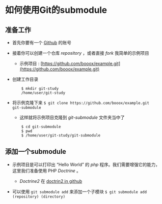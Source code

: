 ﻿# 如何使用Git的submodule

## 准备工作

* 首先你要有一个 [Github](https://github.com) 的账号
* 接着你可以创建一个仓库 *repository* ，或者直接 *fork* 我简单的示例项目
    * 示例项目 : [https://github.com/booox/example.git](https://github.com/booox/example.git)
    
* 创建工作目录
    ```
        $ mkdir git-study
        /home/user/git-study        
    ```
    
* 将示例克隆下来
    `$ git clone https://github.com/booox/example.git git-submodule `
    * 这样就将示例项目克隆到 *git-submodule* 文件夹当中了
    ```
        $ cd git-submodule
        $ pwd
        $ /home/user/git-study/git-submodule    
    ```
    
## 添加一个submodule

* 示例项目是可以打印出 “Hello World” 的 *php* 程序。我们需要增强它的能力，这里我们准备使用 PHP *Doctrine* 。
    * *Doctrine2* 在 [doctrin2 in github](https://github.com/doctrine/doctrine2)
    
* 可以使用 `git submodule add` 来添加一个子模块
    `$ git submodule add (repository) (directory)`
    